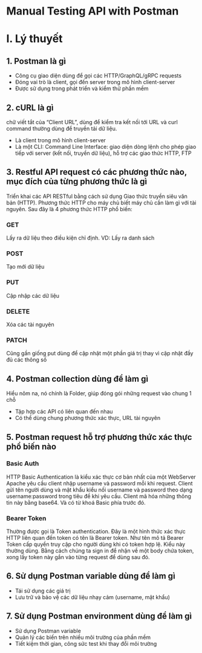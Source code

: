 # Manual Testing API with Postman

# I. Lý thuyết
## 1. Postman là gì

* Công cụ giao diện dùng để gọi các HTTP/GraphQL/gRPC requests
* Đóng vai trò là client, gọi đến server trong mô hình client-server
* Được sử dụng trong phát triển và kiểm thử phần mềm


## 2. cURL là gì

chữ viết tắt của “Client URL”, dùng để kiểm tra kết nối tới URL và curl command thường dùng để truyền tải dữ liệu.
* Là client trong mô hình client-server
* Là một CLI: Command Line Interface: giao diện dòng lệnh cho phép giao tiếp với server (kết nối, truyền dữ liệu), hỗ trợ các giao thức HTTP, FTP

## 3. Restful API request có các phương thức nào, mục đích của từng phương thức là gì

Triển khai các API RESTful bằng cách sử dụng Giao thức truyền siêu văn bản (HTTP). Phương thức HTTP cho máy chủ biết máy chủ cần làm gì với tài nguyên. Sau đây là 4 phương thức HTTP phổ biến:

### GET 
Lấy ra dữ liệu theo điều kiện chỉ định. VD: Lấy ra danh sách
### POST 
Tạo mới dữ liệu
### PUT 
Cập nhập các dữ liệu 
### DELETE 
Xóa các tài nguyên 
### PATCH 
Cũng gần giống put dùng để cập nhật một phần giá trị thay vì cập nhật đầy đủ các thông số 

## 4. Postman collection dùng để làm gì

Hiểu nôm na, nó chính là Folder, giúp đóng gói những request vào chung 1 chỗ
* Tập hợp các API có liên quan đến nhau
* Có thể dùng chung phương thức xác thực, URL tài nguyên

## 5. Postman request hỗ trợ phương thức xác thực phổ biến nào

### Basic Auth

HTTP Basic Authentication là kiểu xác thực cơ bản nhất của một WebServer Apache yêu cầu client nhập username và password mỗi khi request. Client gửi tên người dùng và mật khẩu kiểu nối username và password theo dạng username:password trong tiêu đề khi yêu cầu. Client mã hóa những thông tin này bằng base64. Và có từ khoá Basic phía trước đó.

### Bearer Token

Thường được gọi là Token authentication. Đây là một hình thức xác thực HTTP liên quan đến token có tên là Bearer token. Như tên mô tả Bearer Token cấp quyền truy cập cho người dùng khi có token hợp lệ. Kiểu này thường dùng.
Bằng cách chúng ta sign in để nhận về một body chứa token, xong lấy token này gắn vào từng request để dùng sau đó.

## 6. Sử dụng Postman variable dùng để làm gì

* Tái sử dụng các giá trị
* Lưu trữ và bảo vệ các dữ liệu nhạy cảm (username, mật khẩu)

## 7. Sử dụng Postman environment dùng để làm gì

* Sử dụng Postman variable
* Quản lý các biến trên nhiều môi trường của phần mềm
* Tiết kiệm thời gian, công sức test khi thay đổi môi trường

